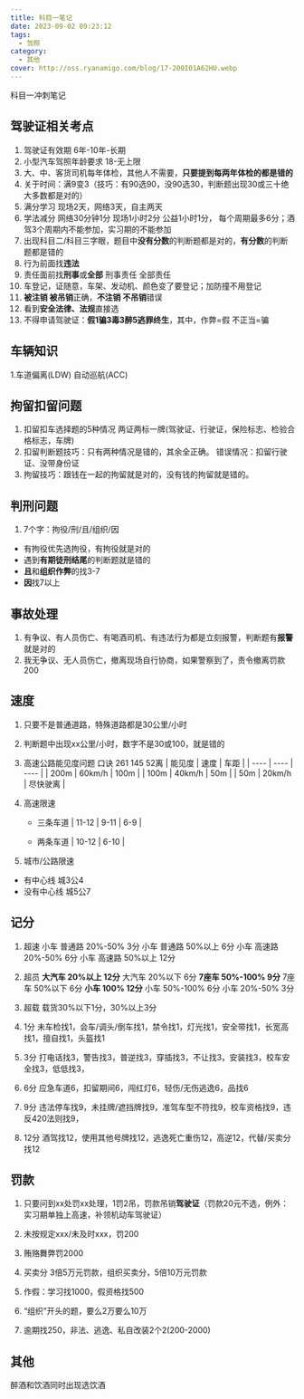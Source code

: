 ```yaml
---
title: 科目一笔记
date: 2023-09-02 09:23:12
tags:
  - 驾照
category:
  - 其他
cover: http://oss.ryanamigo.com/blog/17-200I01A62HU.webp
---
```


科目一冲刺笔记

<!-- more -->

## 驾驶证相关考点

1. 驾驶证有效期 6年-10年-长期
2. 小型汽车驾照年龄要求 18-无上限
3. 大、中、客货司机每年体检，其他人不需要，**只要提到每两年体检的都是错的**
4. 关于时间：满9变3（技巧：有90选90，没90选30，判断题出现30或三十绝大多数都是对的）
5. 满分学习 现场2天，网络3天，自主两天
6. 学法减分 网络30分钟1分  现场1小时2分  公益1小时1分， 每个周期最多6分；酒驾3个周期内不能参加，实习期的不能参加
7. 出现科目二/科目三字眼，题目中**没有分数**的判断题都是对的，**有分数**的判断题都是错的
8. 行为前面找**违法**
9. 责任面前找**刑事**或**全部**  刑事责任 全部责任
10. 车登记，证随意，车架、发动机、颜色变了要登记；加防撞不用登记
11. **被注销 被吊销**正确，**不注销 不吊销**错误
12. 看到**安全法律、法规**直接选
13. 不得申请驾驶证：**假1骗3毒3醉5逃罪终生**，其中，作弊=假 不正当=骗

## 车辆知识
1.车道偏离(LDW) 自动巡航(ACC)

## 拘留扣留问题
1. 扣留扣车选择题的5种情况 两证两标一牌(驾驶证、行驶证，保险标志、检验合格标志，车牌)
2. 扣留判断题技巧：只有两种情况是错的，其余全正确。
    错误情况：扣留行驶证、没带身份证
3. 拘留技巧：跟钱在一起的拘留就是对的，没有钱的拘留就是错的。

## 判刑问题
1. 7个字：拘役/刑/且/组织/因
  - 有拘役优先选拘役，有拘役就是对的
  - 遇到**有期徒刑结尾**的判断题就是错的
  - **且**和**组织作弊**的找3-7
  - **因**找7以上

## 事故处理
1. 有争议、有人员伤亡、有喝酒司机、有违法行为都是立刻报警，判断题有**报警**就是对的
2. 我无争议、无人员伤亡，撤离现场自行协商，如果警察到了，责令撤离罚款200

## 速度
1. 只要不是普通道路，特殊道路都是30公里/小时
2. 判断题中出现xx公里/小时，数字不是30或100，就是错的
3. 高速公路能见度问题 口诀 261 145 52离
   | 能见度 | 速度 | 车距 |
   |  ----  | ----  | ----  |
   | 200m | 60km/h | 100m |
   | 100m | 40km/h | 50m |
   | 50m | 20km/h | 尽快驶离 |
4. 高速限速
    - 三条车道
    | 11-12 | 9-11  | 6-9 |
 
    - 两条车道
    | 10-12 | 6-10 |

5. 城市/公路限速
- 有中心线 城3公4
- 没有中心线 城5公7

## 记分
1. 超速
  小车 普通路 20%-50% 3分
  小车 普通路 50%以上 6分
  小车 高速路 20%-50% 6分
  小车 高速路 50%以上 12分

2. 超员
  **大汽车 20%以上 12分**
  大汽车 20%以下 6分
  **7座车 50%-100% 9分**
  7座车 50%以下 6分
  **小车 100% 12分**
  小车 50%-100% 6分
  小车 20%-50% 3分

3. 超载
  载货30%以下1分，30%以上3分

4. 1分
未车检找1，会车/调头/倒车找1，禁令找1，灯光找1，安全带找1，长宽高找1，擅自找1，头盔找1

5. 3分
打电话找3，警告找3，普逆找3，穿插找3，不让找3，安装找3，校车安全找3，低低找3，

6. 6分
应急车道6，扣留期间6，闯红灯6，轻伤/无伤逃逸6，品找6

7. 9分
违法停车找9，未挂牌/遮挡牌找9，准驾车型不符找9，校车资格找9，违反420法则找9，

8. 12分
酒驾找12，使用其他号牌找12，逃逸死亡重伤12，高逆12，代替/买卖分找12

## 罚款
1. 只要问到xx处罚xx处理，1罚2吊，罚款吊销**驾驶证**（罚款20元不选，例外：实习期单独上高速，补领机动车驾驶证）

2. 未按规定xxx/未及时xxx，罚200

3. 贿赂舞弊罚2000

4. 买卖分 3倍5万元罚款，组织买卖分，5倍10万元罚款

5. 作假：学习找1000，假资格找500

6. “组织”开头的题，要么2万要么10万

7. 逾期找250，非法、逃逸、私自改装2个2(200-2000)

## 其他

醉酒和饮酒同时出现选饮酒